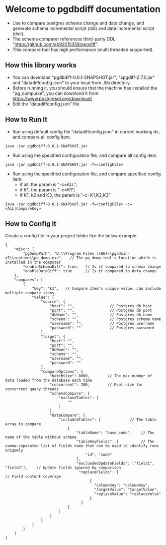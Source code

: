 # Welcome to pgdbdiff documentation

- Use to compare postgres schema change and data change, and generate schema incremental script (ddl) and data incremental script (dml).
- The schema comparer references third-party DDL "https://github.com/ab92015359/apgdiff".
- This compare tool has high performance (multi threaded supported).


## How this library works
- You can download "pgdbdiff-0.0.1-SNAPSHOT.jar", "apgdiff-2.7.0.jar" and "datadiffconfig.json" to your local from ./lib directory.
- Before running it, you should ensure that the machine has installed the "pg_dump.exe", you can downlond it from https://www.postgresql.org/download/
- Edit the "datadiffconfig.json" file.
  

## How to Run It
  - Run using default config file "datadiffconfig.json" in current working dir, and compare all config item.
~~~
java -jar pgdbdiff-0.0.1-SNAPSHOT.jar
~~~

  - Run using the specified configuration file, and compare all config item.
~~~
java -jar pgdbdiff-0.0.1-SNAPSHOT.jar -f=<configFile>
~~~

  - Run using the specified configuration file, and compare specified config item.
  	- if all, the param is "-c=ALL";
  	- if K1, the param is "-c=K1";
   	- if K1, k2 and K3, the param is "-c=K1,K2,K3"
~~~
java -jar pgdbdiff-0.0.1-SNAPSHOT.jar -f=<configFile> -c=<ALL|CompareKey>
~~~

## How to Config It
Create a config file in your project folder like the below example:
~~~
{
	"misc": {
		"pgDumpPath": "D:\\Program Files (x86)\\pgadmin-v7\\runtime\\pg_dump.exe",   // The pg_dump tool's location which is installed in the computer
		"enableSchemaDiff": true,   // Is it compared to schema change
		"enableDataDiff": true      // Is it compared to data change
	},
	"compares": [
		{
			"key": "k1",   // Compare item's unique value, can include multiple compare items
			"value": {
				"source": {
					"host": "",                // Postgres db host
					"port": "",                // Postgres db port
					"dbName": "",              // Postgres db name
					"schema": "",              // Postgres schema name
					"username": "",            // Postgres username
					"password": ""             // Postgres password
				},
				"target": {
					"host": "",
					"port": "",
					"dbName": "",
					"schema": "",
					"username": "",
					"password": ""
				},
				"compareOptions": {
					"batchSize": 8000,        // The max number of data loaded from the database each time
					"concurrent": 200,        // Pool size for concurrent query threads
					"schemaCompare": {
						"excluedTables": [
							""
						]
					},
					"dataCompare": {
						"includedTables": [             // The table array to compare
							{
								"tableName": "base_code",    // The name of the table without schema
								"tableKeyFields": [          // The comma-separated list of fields name that can be used to identify rows uniquely
									"id", "code"
								],
								"excluededUpdateFields": ["field1", "field2"],    // Update fields ignored by comparison
								 "replaceFields": [                               // Field content coverage
									  {
										"columnKey": "columnKey",
										"targetValue": "targetValue",
										"replaceValue": "replaceValue"
									  }
								  ]
							}
						]
					}
				}
			}
		}
	]
}
~~~
